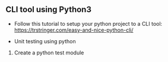 CLI tool using Python3
----------------------

- Follow this tutorial to setup your python project to a CLI tool:
https://trstringer.com/easy-and-nice-python-cli/

- Unit testing using python
1. Create a python test module


